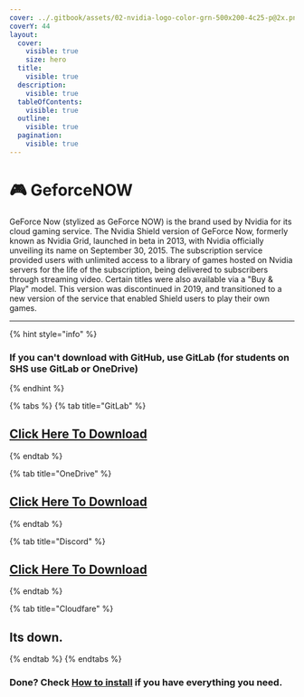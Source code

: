 ```yaml
---
cover: ../.gitbook/assets/02-nvidia-logo-color-grn-500x200-4c25-p@2x.png
coverY: 44
layout:
  cover:
    visible: true
    size: hero
  title:
    visible: true
  description:
    visible: true
  tableOfContents:
    visible: true
  outline:
    visible: true
  pagination:
    visible: true
---
```


# 🎮 GeforceNOW

GeForce Now (stylized as GeForce NOW) is the brand used by Nvidia for its cloud gaming service. The Nvidia Shield version of GeForce Now, formerly known as Nvidia Grid, launched in beta in 2013, with Nvidia officially unveiling its name on September 30, 2015. The subscription service provided users with unlimited access to a library of games hosted on Nvidia servers for the life of the subscription, being delivered to subscribers through streaming video. Certain titles were also available via a "Buy & Play" model. This version was discontinued in 2019, and transitioned to a new version of the service that enabled Shield users to play their own games.

***

{% hint style="info" %}
### If you can't download with GitHub, use GitLab (for students on SHS use GitLab or OneDrive)
{% endhint %}

{% tabs %}
{% tab title="GitLab" %}
## [Click Here To Download](https://gitlab.com/fozalors/fountaine/-/raw/main/apps/GeforceNOW.zip)
{% endtab %}

{% tab title="OneDrive" %}
## [Click Here To Download](https://1drv.ms/u/s!AkX2q12uku0fgfBxOiytglwgcQ-wig?e=xwwjcn)
{% endtab %}

{% tab title="Discord" %}
## [Click Here To Download](https://cdn.discordapp.com/attachments/1113994556787146843/1150911435795333140/GeforceNOW.zip)
{% endtab %}

{% tab title="Cloudfare" %}
## Its down.
{% endtab %}
{% endtabs %}

### Done? Check [How to install](../how-to-install/) if you have everything you need.
